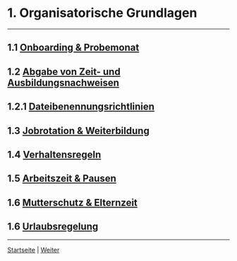 # 1. Organisatorische Grundlagen

---

## 1.1 [Onboarding & Probemonat](1/README.md)

## 1.2 [Abgabe von Zeit- und Ausbildungsnachweisen](2/README.md)

## 1.2.1 [Dateibenennungsrichtlinien](2/1/README.md)

## 1.3 [Jobrotation & Weiterbildung](3/README.md)

## 1.4 [Verhaltensregeln](4/README.md)

## 1.5 [Arbeitszeit & Pausen](5/README.md)

## 1.6 [Mutterschutz & Elternzeit](6/README.md)

## 1.6 [Urlaubsregelung](7/README.md)

---

[Startseite](../../README.md) | [Weiter](1/README.md)

